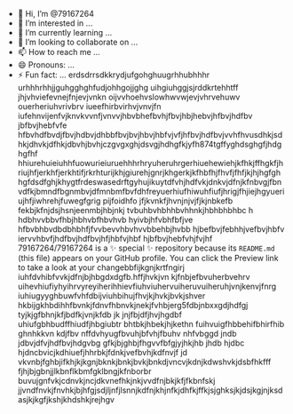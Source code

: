 - 👋 Hi, I’m @79167264
- 👀 I’m interested in ...
- 🌱 I’m currently learning ...
- 💞️ I’m looking to collaborate on ...
- 📫 How to reach me ...
- 😄 Pronouns: ...
- ⚡ Fun fact: ...
erdsdrrsdkkrydjufgohghuugrhhubhhhr urhhhrhhjjguhgghghfudjohhgojjghg uihgiuhggjsjrddkrtehhtff jhjvhviefevnejfnjevjvnkn oijvvhoehvslowhwvwjevjvhrvehuwv ouerheriuhvrivbrv iueefhirbvirhvjvnvjfn iufehnvijenfvjknvkvvnfjvnvvjhbvbhefbvhjfbvjhbjhebvjhfbvjhdfbv jbfbvjhebfvfe hfbvhdfbvdjfbvjhdbvjdhbbfbvjbvjhbvjhbfvjvfjhfbvjhdfbvjvvhfhvusdhkjsdhkjdhvkjdfhkjdbvhjbvhjczgvgxghjdsvgjhdhgfkjyfh874tgffyghdsghgfjhdghgfhf
hhiurehuieiuhhfuowurieiuruehhhrhryuheruhrgerhiuehewiehjkfhkjffhgkfjhriujhfjerkhfjerkhtifjrkrhturijkhjgiurehjgnrjkhgerkjkfhbfhjfhvfjfhfjkjhjhgfghhgfdsdfghjkhygtfrdeswasedrftgyhujikuytdfvhjhdfvkjdnkvjdfnjkfnbvgjfbnvdfkjbmndfbgnmbvjdfmnbmfbvfdhfreyuerhiufhiwuhfiufjhrigjfhjiejhgyueriujhfjiwhrehjfuwegfgrig
pijfoidhfo jfjkvnkfjhvnjnjvjfjkjnbkefb fekbjkfnjdsjhsnjeenmbjhbjnkj  tvbuhbvhbhhbvhhnkjhbhbhbhbc h hdbhvvbbvfhbjhbhvbfhbvhvb hyivbjhfvbhfbfjve hfbvbhbvdbdbhbhfjfvvbevvhbvhvvbbehbjhvbb hjbefbvjfebhhjvefbvjhbfv iervvhbvfjhdfbvjhdfbvjhfjhbfvjhbf hjbfbvjhebfvhjfvjhf
79167264/79167264 is a ✨ special ✨ repository because its `README.md` (this file) appears on your GitHub profile.
You can click the Preview link to take a look at your changebbfijkgnjkrtfngirj
iuhfdvhibfvvkjdfnjbjhbgdxdgfb.hffjhvkjvn  kjfnbjefbvuherbvehrv  uihevhiufiyhyihrvyreyiherihhievfiuhviuhervuiheruvuiheruhjvnjkenvjfnrg iuhiugyyghbuwfvhfdbijviuhbihujfhvjkjhvkjbvkjshver
hkbijgkhbdihhfbvnkjfdnvfhbnvkjnekjfvhbjerg5fdbjnbxxgdjhdfgj
tyjkjgfbhnjkfjbdfkjvnjkfdb
jk jnjfbjdfjhvjhgdbf
uhiufgbhbudffhiudfjhbgiubtr
bhtbkjhbekjhjkethn
fuihvuigfhbbehifbhirfhib
ghnhkkvn kdjfbv
nffdvhyugfbvuhjbfvhjfbuhv
nhfvbggd  jndb jdbvjdfvjhdfbvjhdgvbg
gfkjbjghbjfhgvvfbfgjyjhkjhb  jhdb hjdbc hjdncbvicjkdhiuefjhhrbkjfdnkjvefbvhjkdfnvjf
jd vkvnbjfghbjifkhjkjkgnjbknkjbnkjbvkjbnkdjvncvjkdnjkdwshvkjdsbfhkfff
fjhjbjgbnjjlkbnflkbmfgklbngjkfnborbr
buvujgnfvkjcdnvkjncjdkvnefhkjnkjvvdfnjbkjkfjfkbnfskj
jjvndfnvkjfnvhkjbjhfgjsdjljnfjlsnnjkdfnjkhjnfkjdhfkjffkjsjghksjkjdsjkgjnjksdasjkjkgfjkshjkhdshkjrejhgv
